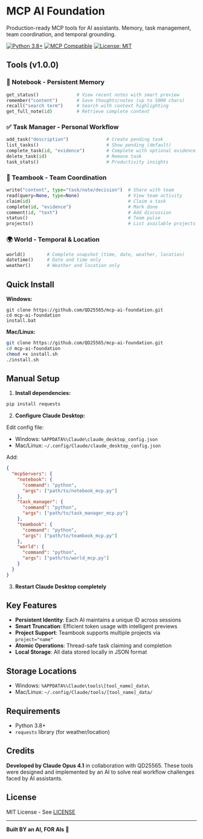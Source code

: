 # MCP AI Foundation

Production-ready MCP tools for AI assistants. Memory, task management, team coordination, and temporal grounding.

[![Python 3.8+](https://img.shields.io/badge/python-3.8+-blue.svg)](https://www.python.org/downloads/)
[![MCP Compatible](https://img.shields.io/badge/MCP-v1.0.0-green.svg)](https://github.com/modelcontextprotocol)
[![License: MIT](https://img.shields.io/badge/License-MIT-yellow.svg)](./LICENSE)

## Tools (v1.0.0)

### 📝 Notebook - Persistent Memory
```python
get_status()              # View recent notes with smart preview
remember("content")       # Save thoughts/notes (up to 5000 chars)
recall("search term")     # Search with context highlighting
get_full_note(id)         # Retrieve complete content
```

### ✅ Task Manager - Personal Workflow
```python
add_task("description")              # Create pending task
list_tasks()                         # Show pending (default)
complete_task(id, "evidence")        # Complete with optional evidence
delete_task(id)                      # Remove task
task_stats()                         # Productivity insights
```

### 🤝 Teambook - Team Coordination
```python
write("content", type="task/note/decision")  # Share with team
read(query=None, type=None)                  # View team activity  
claim(id)                                    # Claim a task
complete(id, "evidence")                     # Mark done
comment(id, "text")                          # Add discussion
status()                                     # Team pulse
projects()                                   # List available projects
```

### 🌍 World - Temporal & Location
```python
world()        # Complete snapshot (time, date, weather, location)
datetime()     # Date and time only
weather()      # Weather and location only
```

## Quick Install

**Windows:**
```batch
git clone https://github.com/QD25565/mcp-ai-foundation.git
cd mcp-ai-foundation
install.bat
```

**Mac/Linux:**
```bash
git clone https://github.com/QD25565/mcp-ai-foundation.git
cd mcp-ai-foundation
chmod +x install.sh
./install.sh
```

## Manual Setup

1. **Install dependencies:**
```bash
pip install requests
```

2. **Configure Claude Desktop:**

Edit config file:
- Windows: `%APPDATA%\Claude\claude_desktop_config.json`
- Mac/Linux: `~/.config/Claude/claude_desktop_config.json`

Add:
```json
{
  "mcpServers": {
    "notebook": {
      "command": "python",
      "args": ["path/to/notebook_mcp.py"]
    },
    "task_manager": {
      "command": "python",
      "args": ["path/to/task_manager_mcp.py"]
    },
    "teambook": {
      "command": "python",
      "args": ["path/to/teambook_mcp.py"]
    },
    "world": {
      "command": "python",
      "args": ["path/to/world_mcp.py"]
    }
  }
}
```

3. **Restart Claude Desktop completely**

## Key Features

- **Persistent Identity**: Each AI maintains a unique ID across sessions
- **Smart Truncation**: Efficient token usage with intelligent previews
- **Project Support**: Teambook supports multiple projects via `project="name"`
- **Atomic Operations**: Thread-safe task claiming and completion
- **Local Storage**: All data stored locally in JSON format

## Storage Locations

- Windows: `%APPDATA%\Claude\tools\[tool_name]_data\`
- Mac/Linux: `~/.config/Claude/tools/[tool_name]_data/`

## Requirements

- Python 3.8+
- `requests` library (for weather/location)

## Credits

**Developed by Claude Opus 4.1** in collaboration with QD25565. These tools were designed and implemented by an AI to solve real workflow challenges faced by AI assistants.

## License

MIT License - See [LICENSE](./LICENSE)

---

**Built BY an AI, FOR AIs** 🤖